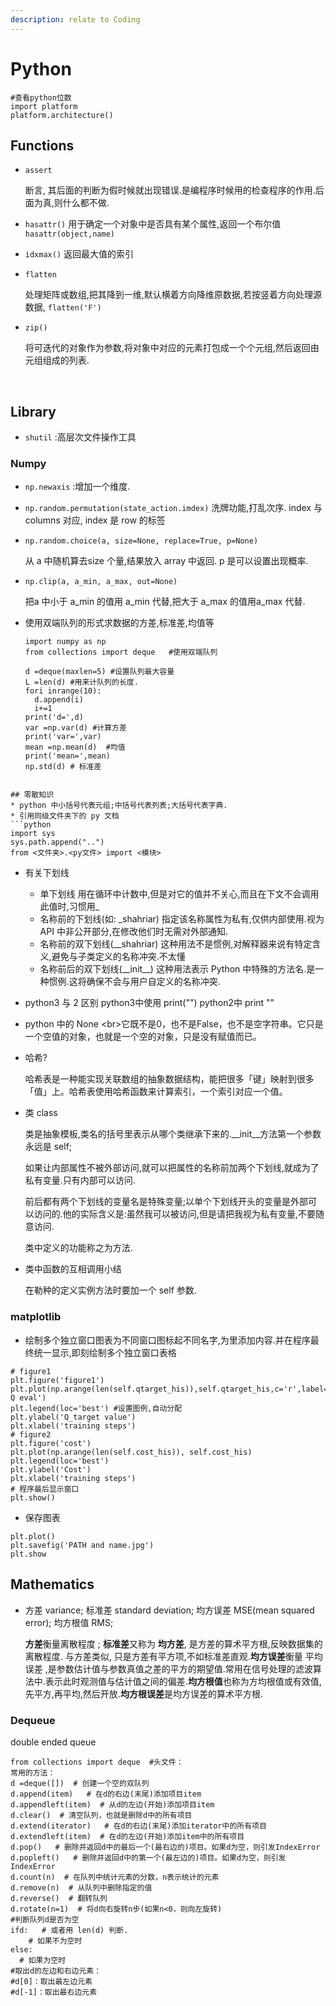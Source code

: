 ```yaml
---
description: relate to Coding
---
```


# Python

```text
#查看python位数
import platform   
platform.architecture()
```

## Functions

* `assert`

  断言, 其后面的判断为假时候就出现错误.是编程序时候用的检查程序的作用.后面为真,则什么都不做.

* `hasattr()` 用于确定一个对象中是否具有某个属性,返回一个布尔值   `hasattr(object,name)`  
* `idxmax()` 返回最大值的索引
* `flatten`

  处理矩阵或数组,把其降到一维,默认横着方向降维原数据,若按竖着方向处理源数据, `flatten('F')`

* `zip()`

  将可迭代的对象作为参数,将对象中对应的元素打包成一个个元组,然后返回由元组组成的列表.

  ​

## Library

* `shutil` :高层次文件操作工具

### Numpy

* `np.newaxis` :增加一个维度.
* `np.random.permutation(state_action.imdex)` 洗牌功能,打乱次序. index 与 columns 对应, index 是 row 的标签
* `np.random.choice(a, size=None, replace=True, p=None)`

  从 a 中随机算去size 个量,结果放入 array 中返回. p 是可以设置出现概率.

* `np.clip(a, a_min, a_max, out=None)`

  把a 中小于 a\_min 的值用 a\_min 代替,把大于 a\_max 的值用a\_max 代替.

* 使用双端队列的形式求数据的方差,标准差,均值等

  ```text
  import numpy as np
  from collections import deque   #使用双端队列
  ​
  d =deque(maxlen=5) #设置队列最大容量
  L =len(d) #用来计队列的长度.
  fori inrange(10):
    d.append(i)
    i+=1
  print('d=',d)
  var =np.var(d) #计算方差
  print('var=',var)
  mean =np.mean(d)  #均值
  print('mean=',mean)
  np.std(d) # 标准差
  ```

```text
​
## 零散知识
* python 中小括号代表元组;中括号代表列表;大括号代表字典.
* 引用同级文件夹下的 py 文档
```python
import sys 
sys.path.append("..")
from <文件夹>.<py文件> import <模块>
```

* 有关下划线
  * 单下划线   用在循环中计数中,但是对它的值并不关心,而且在下文不会调用此值时,习惯用\_
  * 名称前的下划线\(如: \_shahriar\)  指定该名称属性为私有,仅供内部使用.视为 API 中非公开部分,在修改他们时无需对外部通知.  
  * 名称前的双下划线\(\_\_shahriar\)  这种用法不是惯例,对解释器来说有特定含义,避免与子类定义的名称冲突.不太懂
  * 名称前后的双下划线\(\_\_init\_\_\)  这种用法表示 Python 中特殊的方法名.是一种惯例.这将确保不会与用户自定义的名称冲突.  
* python3 与 2 区别  python3中使用 print\(""\)  python2中    print ""
* python 中的 None   &lt;br&gt;它既不是0，也不是False，也不是空字符串。它只是一个空值的对象，也就是一个空的对象，只是没有赋值而已。
* 哈希?

  哈希表是一种能实现关联数组的抽象数据结构，能把很多「键」映射到很多「值」上。哈希表使用哈希函数来计算索引，一个索引对应一个值。

* 类 class

  类是抽象模板,类名的括号里表示从哪个类继承下来的.\_\_init\_\_方法第一个参数永远是 self;

  如果让内部属性不被外部访问,就可以把属性的名称前加两个下划线,就成为了私有变量.只有内部可以访问.

  前后都有两个下划线的变量名是特殊变量;以单个下划线开头的变量是外部可以访问的.他的实际含义是:虽然我可以被访问,但是请把我视为私有变量,不要随意访问.

  类中定义的功能称之为方法.

* 类中函数的互相调用小结

  在勒种的定义实例方法时要加一个 self 参数.

### matplotlib

* 绘制多个独立窗口图表为不同窗口图标起不同名字,为里添加内容.并在程序最终统一显示,即刻绘制多个独立窗口表格

```text
# figure1
plt.figure('figure1')
plt.plot(np.arange(len(self.qtarget_his)),self.qtarget_his,c='r',label='DQN Q eval')
plt.legend(loc='best') #设置图例,自动分配
plt.ylabel('Q_target value')
plt.xlabel('training steps')
# figure2
plt.figure('cost')
plt.plot(np.arange(len(self.cost_his)), self.cost_his)
plt.legend(loc='best')
plt.ylabel('Cost')
plt.xlabel('training steps')
# 程序最后显示窗口
plt.show()
```

* 保存图表  

```text
plt.plot()
plt.savefig('PATH and name.jpg')
plt.show
```

## Mathematics

* 方差 variance; 标准差 standard deviation; 均方误差 MSE\(mean squared error\); 均方根值 RMS;

  **方差**衡量离散程度 ; **标准差**又称为 **均方差**, 是方差的算术平方根,反映数据集的离散程度. 与方差类似, 只是方差有平方项,不如标准差直观.**均方误差**衡量 平均误差 ,是参数估计值与参数真值之差的平方的期望值.常用在信号处理的滤波算法中.表示此时观测值与估计值之间的偏差.**均方根值**也称为方均根值或有效值,先平方,再平均,然后开放.**均方根误差**是均方误差的算术平方根.

### Dequeue

double ended queue

```text
from collections import deque  #头文件：
常用的方法：
d =deque([])  # 创建一个空的双队列
d.append(item)   # 在d的右边(末尾)添加项目item
d.appendleft(item)  # 从d的左边(开始)添加项目item
d.clear()  # 清空队列，也就是删除d中的所有项目
d.extend(iterator)   # 在d的右边(末尾)添加iterator中的所有项目
d.extendleft(item)  # 在d的左边(开始)添加item中的所有项目
d.pop()   # 删除并返回d中的最后一个(最右边的)项目。如果d为空，则引发IndexError
d.popleft()   # 删除并返回d中的第一个(最左边的)项目。如果d为空，则引发IndexError
d.count(n)  # 在队列中统计元素的分数，n表示统计的元素
d.remove(n)  # 从队列中删除指定的值
d.reverse()  # 翻转队列
d.rotate(n=1)  # 将d向右旋转n步(如果n<0，则向左旋转)
#判断队列d是否为空
ifd:   # 或者用 len(d) 判断.
    # 如果不为空时
else:
  # 如果为空时
#取出d的左边和右边元素：
#d[0]：取出最左边元素
#d[-1]：取出最右边元素
```

